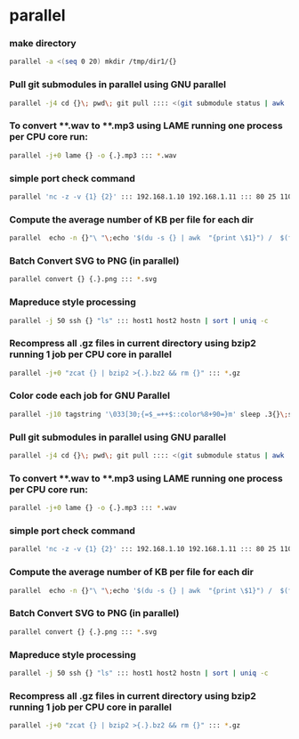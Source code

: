 # parallel

### make directory
```sh
parallel -a <(seq 0 20) mkdir /tmp/dir1/{}
```

### Pull git submodules in parallel using GNU parallel
```sh
parallel -j4 cd {}\; pwd\; git pull :::: <(git submodule status | awk '{print $2}')
```

### To convert **.wav to **.mp3 using LAME running one process per CPU core run:
```sh
parallel -j+0 lame {} -o {.}.mp3 ::: *.wav
```

### simple port check command
```sh
parallel 'nc -z -v {1} {2}' ::: 192.168.1.10 192.168.1.11 ::: 80 25 110
```

### Compute the average number of KB per file for each dir
```sh
parallel  echo -n {}"\ "\;echo '$(du -s {} | awk  "{print \$1}") /  $(find {} | wc -l)' \| bc -l ::: *
```

### Batch Convert SVG to PNG (in parallel)
```sh
parallel convert {} {.}.png ::: *.svg
```

### Mapreduce style processing
```sh
parallel -j 50 ssh {} "ls" ::: host1 host2 hostn | sort | uniq -c
```

### Recompress all .gz files in current directory using bzip2 running 1 job per CPU core in parallel
```sh
parallel -j+0 "zcat {} | bzip2 >{.}.bz2 && rm {}" ::: *.gz
```

### Color code each job for GNU Parallel
```sh
parallel -j10 tagstring '\033[30;{=$_=++$::color%8+90=}m' sleep .3{}\;seq {} ::: {1..10}
```

### Pull git submodules in parallel using GNU parallel
```sh
parallel -j4 cd {}\; pwd\; git pull :::: <(git submodule status | awk '{print $2}')
```

### To convert **.wav to **.mp3 using LAME running one process per CPU core run:
```sh
parallel -j+0 lame {} -o {.}.mp3 ::: *.wav
```

### simple port check command
```sh
parallel 'nc -z -v {1} {2}' ::: 192.168.1.10 192.168.1.11 ::: 80 25 110
```

### Compute the average number of KB per file for each dir
```sh
parallel  echo -n {}"\ "\;echo '$(du -s {} | awk  "{print \$1}") /  $(find {} | wc -l)' \| bc -l ::: *
```

### Batch Convert SVG to PNG (in parallel)
```sh
parallel convert {} {.}.png ::: *.svg
```

### Mapreduce style processing
```sh
parallel -j 50 ssh {} "ls" ::: host1 host2 hostn | sort | uniq -c
```

### Recompress all .gz files in current directory using bzip2 running 1 job per CPU core in parallel
```sh
parallel -j+0 "zcat {} | bzip2 >{.}.bz2 && rm {}" ::: *.gz
```
